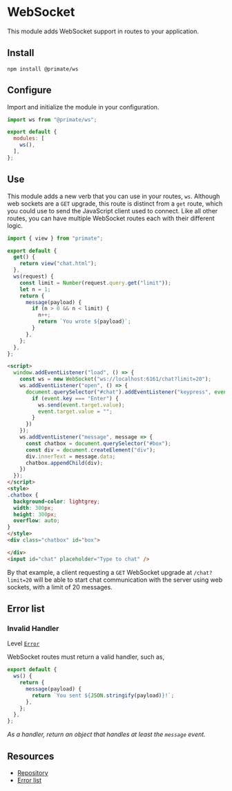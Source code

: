 # WebSocket

This module adds WebSocket support in routes to your application.

## Install

`npm install @primate/ws`

## Configure

Import and initialize the module in your configuration.

```js caption=primate.config.js
import ws from "@primate/ws";

export default {
  modules: [
    ws(),
  ],
};
```

## Use

This module adds a new verb that you can use in your routes, `ws`. Although
web sockets are a `GET` upgrade, this route is distinct from a `get` route,
which you could use to send the JavaScript client used to connect. Like all
other routes, you can have multiple WebSocket routes each with their different
logic.

```js caption=routes/chat.js
import { view } from "primate";

export default {
  get() {
    return view("chat.html");
  },
  ws(request) {
    const limit = Number(request.query.get("limit"));
    let n = 1;
    return {
      message(payload) {
        if (n > 0 && n < limit) {
          n++;
          return `You wrote ${payload}`;
        }
      },
    };
  },
};
```

```html caption=components/chat.html
<script>
  window.addEventListener("load", () => {
    const ws = new WebSocket("ws://localhost:6161/chat?limit=20");
    ws.addEventListener("open", () => {
      document.querySelector("#chat").addEventListener("keypress", event => {
        if (event.key === "Enter") {
          ws.send(event.target.value);
          event.target.value = "";
        }
      })
    });
    ws.addEventListener("message", message => {
      const chatbox = document.querySelector("#box");
      const div = document.createElement("div");
      div.innerText = message.data;
      chatbox.appendChild(div);
    })
  });
</script>
<style>
.chatbox {
  background-color: lightgrey;
  width: 300px;
  height: 300px;
  overflow: auto;
}
</style>
<div class="chatbox" id="box">

</div>
<input id="chat" placeholder="Type to chat" />
```

By that example, a client requesting a `GET` WebSocket upgrade at
`/chat?limit=20` will be able to start chat communication with the server using
web sockets, with a limit of 20 messages.

## Error list

### Invalid Handler

Level [`Error`][error]

WebSocket routes must return a valid handler, such as,

```js caption=routes/websocket-route.js | valid handler
export default {
  ws() {
    return {
      message(payload) {
        return `You sent ${JSON.stringify(payload)}!`;
      },
    };
  },
};
```

*As a handler, return an object that handles at least the `message` event.*

## Resources

* [Repository][repo]
* [Error list](/reference/errors/primate/ws)

[repo]: https://github.com/primatejs/primate/tree/master/packages/ws
[error]: /guide/logging#error
